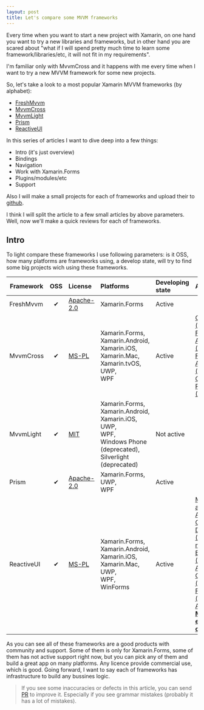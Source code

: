 ```yaml
---
layout: post
title: Let's compare some MVVM frameworks
---
```


Every time when you want to start a new project with Xamarin, on one hand you want to try a new libraries and frameworks, but in other hand you are scared about "what if I will spend pretty much time to learn some framework/libraries/etc, it will not fit in my requirements".

I'm familiar only with MvvmCross and it happens with me every time when I want to try a new MVVM framework for some new projects.

So, let's take a look to a most popular Xamarin MVVM frameworks (by alphabet):

- [FreshMvvm](https://github.com/rid00z/FreshMvvm)
- [MvvmCross](https://github.com/MvvmCross/MvvmCross)
- [MvvmLight](http://www.mvvmlight.net/)
- [Prism](https://github.com/PrismLibrary/Prism)
- [ReactiveUI](https://github.com/reactiveui/ReactiveUI)

In this series of articles I want to dive deep into a few things:

- Intro (it's just overview)
- Bindings
- Navigation
- Work with Xamarin.Forms
- Plugins/modules/etc
- Support

Also I will make a small projects for each of frameworks and upload their to [github](https://github.com/g0rdan/MvvmFrameworksTests).

I think I will split the article to a few small articles by above parameters. Well, now we'll make a quick reviews for each of frameworks.

## Intro

To light compare these frameworks I use following parameters: is it OSS, how many platforms are frameworks using, a develop state, will try to find some big projects wich using these frameworks.

| Framework | OSS | License | Platforms | Developing state | Apps |
|-----------|:-------------:|:------|:------|:------|:---|
| FreshMvvm  |  &#10004; | [Apache-2.0](https://github.com/rid00z/FreshMvvm/blob/master/LICENSE) | Xamarin.Forms | Active 
| MvvmCross  |    &#10004;   |   [MS-PL](https://github.com/MvvmCross/MvvmCross/blob/develop/LICENSE)| Xamarin.Forms, <br> Xamarin.Android, <br> Xamarin.iOS, <br> Xamarin.Mac, <br> Xamarin.tvOS, <br> UWP, <br> WPF | Active | [CodeHub (iOS)](http://codehub-app.com/) <br> [Fish Angler (Android)](https://play.google.com/store/apps/details?id=com.fishangler.fishangler&pcampaignid=MKT-Other-global-all-co-prtnr-py-PartBadge-Mar2515-1) <br> [Fish Angler (iOS)](https://itunes.apple.com/us/app/fish-angler-fishing-reports-forecast-logbook/id1073941118?mt=8) <br> [Caledos Runner (Android)](https://play.google.com/store/apps/details?id=com.caledoslab.runner&pcampaignid=MKT-Other-global-all-co-prtnr-py-PartBadge-Mar2515-1)
| MvvmLight  | &#10004; |    [MIT](https://mvvmlight.codeplex.com/license) | Xamarin.Forms, <br> Xamarin.Android, <br> Xamarin.iOS, <br> UWP, <br> WPF, <br> Windows Phone (deprecated), <br> Silverlight (deprecated) | Not active
| Prism      | &#10004; |    [Apache-2.0](https://github.com/PrismLibrary/Prism/blob/master/LICENSE) | Xamarin.Forms, <br> UWP, <br> WPF | Active
| ReactiveUI | &#10004; |    [MS-PL](https://github.com/reactiveui/ReactiveUI/blob/develop/LICENSE) | Xamarin.Forms, <br> Xamarin.Android, <br> Xamarin.iOS, <br> Xamarin.Mac, <br> UWP, <br> WPF, <br> WinForms | Active | [Mimo (iOS and Android)](https://getmimo.com/) <br> [Github Desktop (Windows)](https://getmimo.com/) <br> [nonlinear](http://www.nonlinear.com/) <br> [Espera (WPF and Android)](http://getespera.com/) <br> [CodeHub (iOS)](http://codehub-app.com/) <br> [PdrMobile (iOS and Android)](https://pdrmobile.com/) <br> **[More example on GitHub](https://github.com/reactiveui/ReactiveUI/issues/979)**

As you can see all of these frameworks are a good products with community and support. Some of them is only for Xamarin.Forms, some of them has not active support right now, but you can pick any of them and build a great app on many platforms. Any licence provide commercial use, which is good. Going forward, I want to say each of frameworks has infrastructure to build any bussines logic.

> If you see some inaccuracies or defects in this article, you can send [PR](https://github.com/g0rdan/g0rdan.github.io) to improve it. Especially if you see grammar mistakes (probably it has a lot of mistakes).